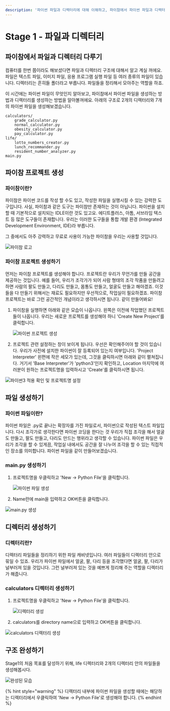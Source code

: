 ```yaml
---
description: '파이썬 파일과 디렉터리에 대해 이해하고, 파이참에서 파이썬 파일과 디렉터리를 생성해봅니다.'
---
```


# Stage 1 - 파일과 디렉터리

## 파이참에서 파일과 디렉터리 다루기

컴퓨터를 한번 쯤이라도 해보셨다면 파일과 디렉터리 구조에 대해서 알고 계실 꺼에요. 파일은 텍스트 파일, 이미지 파일, 응용 프로그램 실행 파일 등 여러 종류의 파일이 있습니다. 디렉터리는 흔히들 폴더라고 부릅니다. 파일들을 정리해서 모아주는 역할을 하죠.

이 시간에는 파이썬 파일이 무엇인지 알아보고, 파이참에서 파이썬 파일을 생성하는 방법과 디렉터리를 생성하는 방법을 알아볼꺼에요. 아래의 구조로 2개의 디렉터리와 7개의 파이썬 파일을 생성해보겠습니다.

```text
calculators/
    grade_calculator.py
    normal_calculator.py
    obesity_calculator.py
    pay_calculator.py
life/
    lotto_numbers_creator.py
    lunch_recommander.py
    resident_number_analyzer.py
main.py
```

## 파이참 프로젝트 생성

### 파이참이란?

파이참은 파이썬 코드를 작성 할 수도 있고, 작성한 파일을 실행시킬 수 있는 강력한 도구입니다. 사실, 파이참과 같은 도구는 파이참만 존재하는 것이 아닙니다. 파이썬을 설치할 때 기본적으로 설치되는 IDLE이란 것도 있고요. 에디트플러스, 아톰, 서브라임 텍스트 등 많은 도구들이 존재합니다. 우리는 이러한 도구들을 통합 개발 환경 \(Integrated Development Environment, IDE\)라 부릅니다.

그 중에서도 아주 강력하고 무료로 사용이 가능한 파이참을 우리는 사용할 것입니다.

![&#xD30C;&#xC774;&#xCC38; &#xB85C;&#xACE0;](../.gitbook/assets/image%20%2855%29.png)

### 파이참 프로젝트 생성하기

먼저는 파이참 프로젝트를 생성해야 합니다. 프로젝트란 우리가 무언가를 만들 공간을 제공하는 것입니다. 예를 들어, 우리가 조각가가 되어 사람 형태의 조각 작품을 만들려고 하면 사람의 팔도 만들고, 다리도 만들고, 몸통도 만들고, 얼굴도 만들고 해야겠죠. 이것들을 다 만들기 위해서는 재료도 필요하지만 우선적으로, 작업실이 필요하겠죠. 파이참 프로젝트는 바로 그런 공간적인 개념이라고 생각하시면 됩니다. 같이 만들어봐요!

1. 파이참을 실행하면 아래와 같은 모습이 나옵니다. 왼쪽은 이전에 작업했던 프로젝트들이 나옵니다. 우리는 새로운 프로젝트를 생성해야 하니 'Create New Project'를 클릭합니다.

   ![&#xD30C;&#xC774;&#xC36C; &#xD504;&#xB85C;&#xC81D;&#xD2B8; &#xC0DD;&#xC131;](../.gitbook/assets/image%20%2865%29.png)

2. 프로젝트 관련 설정하는 창이 보이게 됩니다. 우선은 확인해주어야 할 것이 있습니다. 우리가 사전에 설치한 파이썬이 잘 등록되어 있는지 여부입니다. 'Project Interpreter' 왼편에 작은 세모가 있는데, 그것을 클릭하시면 아래와 같이 펼쳐집니다. 거기서 'Base Interpreter'가 'python3'인지 확인하고, Location 마지막에 여러분이 원하는 프로젝트명을 입력하시고 'Create'를 클릭하시면 됩니다.

![&#xD30C;&#xC774;&#xC36C;3 &#xC801;&#xC6A9; &#xD655;&#xC778; &#xBC0F; &#xD504;&#xB85C;&#xC81D;&#xD2B8;&#xBA85; &#xC124;&#xC815;](../.gitbook/assets/image%20%288%29.png)

## 파일 생성하기

### 파이썬 파일이란?

파이썬 파일은 .py로 끝나는 확장자를 가진 파일로서, 파이썬으로 작성된 텍스트 파일입니다. 다시 조각가로 생각한다면 파이썬 코딩을 한다는 것 우리가 직접 조각을 해서 얼굴도 만들고, 팔도 만들고, 다리도 만드는 행위라고 생각할 수 있습니다. 파이썬 파일은 우리가 조각을 할 수 있게끔, 작업실 내에서도 공간을 잘 나누어 조각을 할 수 있는 직접적인 장소를 의미합니다. 파이썬 파일을 같이 만들어보겠습니다.

### main.py 생성하기

1. 프로젝트명을 우클릭하고 'New -&gt; Python File'을 클릭합니다.

   ![&#xD30C;&#xC774;&#xC36C; &#xD30C;&#xC77C; &#xC0DD;&#xC131;](../.gitbook/assets/image%20%2825%29.png)

2. Name란에 main을 입력하고 OK버튼을 클릭합니다.

![main.py &#xC0DD;&#xC131;](../.gitbook/assets/image%20%2810%29.png)

## 디렉터리 생성하기

### 디렉터리란?

디렉터리 파일들을 정리하기 위한 파일 캐비넷입니다. 여러 파일들이 디렉터리 안으로 묶일 수 있죠. 우리가 파이썬 파일에서 얼굴, 팔, 다리 등을 조각했다면 얼굴, 팔, 다리가 널부러져 있을 것입니다. 그런 널부러져 있는 것을 예쁘게 정리해 주는 역할을 디렉터리가 해줍니다.

### calculators 디렉터리 생성하기

1. 프로젝트명을 우클릭하고 'New -&gt; Python File'을 클릭합니다.

   ![&#xB514;&#xB809;&#xD130;&#xB9AC; &#xC0DD;&#xC131;](../.gitbook/assets/image%20%2871%29.png)

2. calculators를 directory name으로 입력하고 OK버튼을 클릭합니다.

![calculators &#xB514;&#xB809;&#xD130;&#xB9AC; &#xC0DD;&#xC131;](../.gitbook/assets/image%20%2837%29.png)

## 구조 완성하기

Stage1의 처음 목표를 달성하기 위해, life 디렉터리와 2개의 디렉터리 안의 파일들을 생성해봅시다.

![&#xC644;&#xC131;&#xB41C; &#xBAA8;&#xC2B5;](../.gitbook/assets/image%20%2843%29.png)

{% hint style="warning" %}
디렉터리 내부에 파이썬 파일을 생성할 때에는 해당하는 디렉터리에서 우클릭하여 'New -&gt; Python File'로 생성해야 합니다.
{% endhint %}



